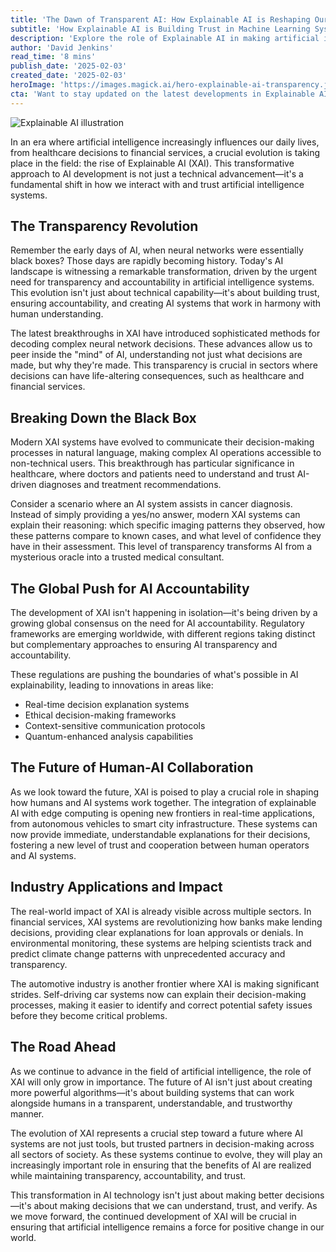 ```yaml
---
title: 'The Dawn of Transparent AI: How Explainable AI is Reshaping Our Trust in Artificial Intelligence'
subtitle: 'How Explainable AI is Building Trust in Machine Learning Systems'
description: 'Explore the role of Explainable AI in making artificial intelligence systems more transparent and trustworthy. This transformation is especially crucial in sectors like healthcare and finance, where AI decisions significantly impact outcomes. Discover how XAI is reshaping the future of human-AI collaboration by building a more accountable AI ecosystem.'
author: 'David Jenkins'
read_time: '8 mins'
publish_date: '2025-02-03'
created_date: '2025-02-03'
heroImage: 'https://images.magick.ai/hero-explainable-ai-transparency.jpg'
cta: 'Want to stay updated on the latest developments in Explainable AI and other groundbreaking tech innovations? Follow us on LinkedIn for expert insights and analysis that keep you ahead of the curve in the rapidly evolving world of artificial intelligence.'
---
```


![Explainable AI illustration](https://i.magick.ai/PIXE/1738588260808_magick_img.webp)

In an era where artificial intelligence increasingly influences our daily lives, from healthcare decisions to financial services, a crucial evolution is taking place in the field: the rise of Explainable AI (XAI). This transformative approach to AI development is not just a technical advancement—it's a fundamental shift in how we interact with and trust artificial intelligence systems.

## The Transparency Revolution

Remember the early days of AI, when neural networks were essentially black boxes? Those days are rapidly becoming history. Today's AI landscape is witnessing a remarkable transformation, driven by the urgent need for transparency and accountability in artificial intelligence systems. This evolution isn't just about technical capability—it's about building trust, ensuring accountability, and creating AI systems that work in harmony with human understanding.

The latest breakthroughs in XAI have introduced sophisticated methods for decoding complex neural network decisions. These advances allow us to peer inside the "mind" of AI, understanding not just what decisions are made, but why they're made. This transparency is crucial in sectors where decisions can have life-altering consequences, such as healthcare and financial services.

## Breaking Down the Black Box

Modern XAI systems have evolved to communicate their decision-making processes in natural language, making complex AI operations accessible to non-technical users. This breakthrough has particular significance in healthcare, where doctors and patients need to understand and trust AI-driven diagnoses and treatment recommendations.

Consider a scenario where an AI system assists in cancer diagnosis. Instead of simply providing a yes/no answer, modern XAI systems can explain their reasoning: which specific imaging patterns they observed, how these patterns compare to known cases, and what level of confidence they have in their assessment. This level of transparency transforms AI from a mysterious oracle into a trusted medical consultant.

## The Global Push for AI Accountability

The development of XAI isn't happening in isolation—it's being driven by a growing global consensus on the need for AI accountability. Regulatory frameworks are emerging worldwide, with different regions taking distinct but complementary approaches to ensuring AI transparency and accountability.

These regulations are pushing the boundaries of what's possible in AI explainability, leading to innovations in areas like:
- Real-time decision explanation systems
- Ethical decision-making frameworks
- Context-sensitive communication protocols
- Quantum-enhanced analysis capabilities

## The Future of Human-AI Collaboration

As we look toward the future, XAI is poised to play a crucial role in shaping how humans and AI systems work together. The integration of explainable AI with edge computing is opening new frontiers in real-time applications, from autonomous vehicles to smart city infrastructure. These systems can now provide immediate, understandable explanations for their decisions, fostering a new level of trust and cooperation between human operators and AI systems.

## Industry Applications and Impact

The real-world impact of XAI is already visible across multiple sectors. In financial services, XAI systems are revolutionizing how banks make lending decisions, providing clear explanations for loan approvals or denials. In environmental monitoring, these systems are helping scientists track and predict climate change patterns with unprecedented accuracy and transparency.

The automotive industry is another frontier where XAI is making significant strides. Self-driving car systems now can explain their decision-making processes, making it easier to identify and correct potential safety issues before they become critical problems.

## The Road Ahead

As we continue to advance in the field of artificial intelligence, the role of XAI will only grow in importance. The future of AI isn't just about creating more powerful algorithms—it's about building systems that can work alongside humans in a transparent, understandable, and trustworthy manner.

The evolution of XAI represents a crucial step toward a future where AI systems are not just tools, but trusted partners in decision-making across all sectors of society. As these systems continue to evolve, they will play an increasingly important role in ensuring that the benefits of AI are realized while maintaining transparency, accountability, and trust.

This transformation in AI technology isn't just about making better decisions—it's about making decisions that we can understand, trust, and verify. As we move forward, the continued development of XAI will be crucial in ensuring that artificial intelligence remains a force for positive change in our world.